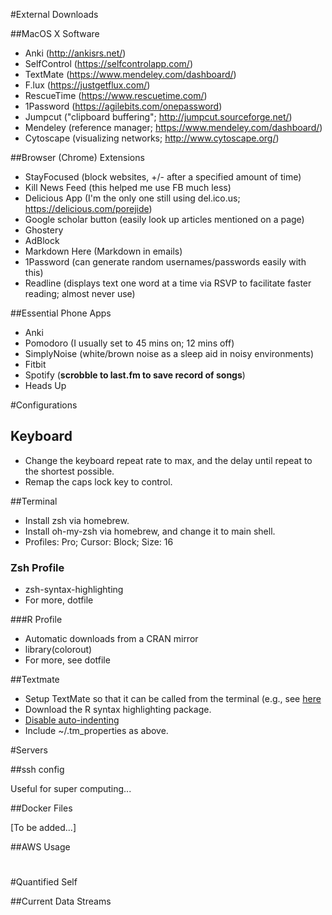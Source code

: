 #External  Downloads  

##MacOS X Software 

- Anki (http://ankisrs.net/)
- SelfControl (https://selfcontrolapp.com/)
- TextMate (https://www.mendeley.com/dashboard/)
- F.lux (https://justgetflux.com/)
- RescueTime (https://www.rescuetime.com/)
- 1Password (https://agilebits.com/onepassword)
- Jumpcut ("clipboard buffering"; http://jumpcut.sourceforge.net/)
- Mendeley (reference manager; https://www.mendeley.com/dashboard/)
- Cytoscape (visualizing networks; http://www.cytoscape.org/)

##Browser (Chrome) Extensions

- StayFocused (block websites, +/- after a specified amount of time)
- Kill News Feed (this helped me use FB much less)
- Delicious App (I'm the only one still using del.ico.us; https://delicious.com/porejide)
- Google scholar button (easily look up articles mentioned on a page)
- Ghostery 
- AdBlock 
- Markdown Here (Markdown in emails)
- 1Password (can generate random usernames/passwords easily with this)
- Readline (displays text one word at a time via RSVP to facilitate faster reading; almost never use)

##Essential Phone Apps

- Anki 
- Pomodoro (I usually set to 45 mins on; 12 mins off)
- SimplyNoise (white/brown noise as a sleep aid in noisy environments)
- Fitbit
- Spotify (**scrobble to last.fm to save record of songs**)
- Heads Up 

#Configurations 

## Keyboard 

- Change the keyboard repeat rate to max, and the delay until repeat to the shortest possible. 
- Remap the caps lock key to control. 

##Terminal  

- Install zsh via homebrew. 
- Install oh-my-zsh via homebrew, and change it to main shell. 
- Profiles: Pro; Cursor: Block; Size: 16

### Zsh Profile 

- zsh-syntax-highlighting
- For more, dotfile

###R Profile 

- Automatic downloads from a CRAN mirror
- library(colorout)
- For more, see dotfile

##Textmate 

- Setup TextMate so that it can be called from the terminal (e.g., see [here](http://stackoverflow.com/questions/4011707/how-to-start-textmate-in-command-line)
- Download the R syntax highlighting package. 
- [Disable auto-indenting](http://textmate.1073791.n5.nabble.com/TextMate-2-turn-off-auto-indent-td25971.html)
- Include ~/.tm_properties as above. 

#Servers 

##ssh config 

Useful for super computing... 

##Docker Files 

[To be added...]

##AWS Usage 

#


#Quantified Self 

##Current Data Streams 


